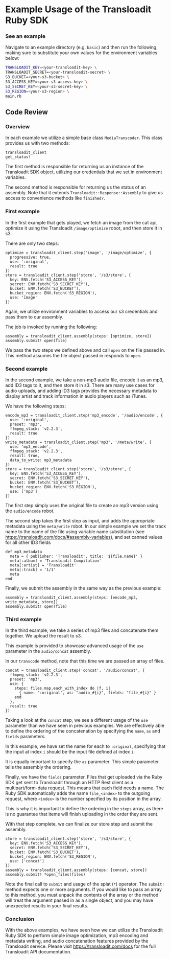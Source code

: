 # Example Usage of the Transloadit Ruby SDK

### See an example
Navigate to an example directory (e.g. ```basic```) and then run the following, making sure to 
substitute your own values for the environment variables below:
```bash
TRANSLOADIT_KEY=<your-transloadit-key> \
TRANSLOADIT_SECRET=<your-transloadit-secret> \
S3_BUCKET=<your-s3-bucket> \
S3_ACCESS_KEY=<your-s3-access-key> \ 
S3_SECRET_KEY=<your-s3-secret-key> \ 
S3_REGION=<your-s3-region> \ 
main.rb
```

##  Code Review

### Overview

In each example we utilize a simple base class `MediaTranscoder`. This class provides us
with two methods:
 
```
transloadit_client
get_status!
```

The first method is responsible for returning us an instance of the Transloadit SDK object,
utilizing our credentials that we set in environment variables.

The second method is responsible for returning us the status of an assembly. Note that it
extends `Transloadit::Response::Assembly` to give us access to convenience methods like
`finished?`.

### First example

In the first example that gets played, we fetch an image from the cat api, optimize it
using the Transloadit `/image/optimize` robot, and then store it in s3.

There are only two steps:
```
optimize = transloadit_client.step('image', '/image/optimize', {
  progressive: true,
  use: ':original',
  result: true
})
store = transloadit_client.step('store', '/s3/store', {
  key: ENV.fetch('S3_ACCESS_KEY'),
  secret: ENV.fetch('S3_SECRET_KEY'),
  bucket: ENV.fetch('S3_BUCKET'),
  bucket_region: ENV.fetch('S3_REGION'),
  use: 'image'
})
 ```
Again, we utilize environment variables to access our s3 credentials and pass them to 
our assembly.

The job is invoked by running the following:
```
assembly = transloadit_client.assembly(steps: [optimize, store])
assembly.submit! open(file)
```
We pass the two steps we defined above and call `open` on the file passed in. This method
assumes the file object passed in responds to `open`.

### Second example

In the second example, we take a non-mp3 audio file, encode it as an mp3, add ID3 tags to it,
and then store it in s3. There are many use cases for audio uploads, and adding ID3 tags
provides the necessary metadata to display artist and track information in audio players
such as iTunes.

We have the following steps:

```
encode_mp3 = transloadit_client.step('mp3_encode', '/audio/encode', {
  use: ':original',
  preset: 'mp3',
  ffmpeg_stack: 'v2.2.3',
  result: true
})
write_metadata = transloadit_client.step('mp3', '/meta/write', {
  use: 'mp3_encode',
  ffmpeg_stack: 'v2.2.3',
  result: true,
  data_to_write: mp3_metadata
})
store = transloadit_client.step('store', '/s3/store', {
  key: ENV.fetch('S3_ACCESS_KEY'),
  secret: ENV.fetch('S3_SECRET_KEY'),
  bucket: ENV.fetch('S3_BUCKET'),
  bucket_region: ENV.fetch('S3_REGION'),
  use: ['mp3']
})
```

The first step simply uses the original file to create an mp3 version using the `audio/encode`
robot.

The second step takes the first step as input, and adds the appropriate metadata using the `meta/write`
robot. In our simple example we set the track name to the name of the file using variable
name substitution (see https://transloadit.com/docs/#assembly-variables), and set canned
values for all other ID3 fields

```
def mp3_metadata
  meta = { publisher: 'Transloadit', title: '${file.name}' }
  meta[:album] = 'Transloadit Compilation'
  meta[:artist] = 'Transloadit'
  meta[:track] = '1/1'
  meta
end
```

Finally, we submit the assembly in the same way as the previous example:

```
assembly = transloadit_client.assembly(steps: [encode_mp3, write_metadata, store])
assembly.submit! open(file)
```

### Third example

In the third example, we take a series of mp3 files and concatenate them together.
We upload the result to s3.

This example is provided to showcase advanced usage of the `use` parameter in the `audio/concat` assembly.

In our `transcode` method, note that this time we are passed an array of files.

```
concat = transloadit_client.step('concat', '/audio/concat', {
  ffmpeg_stack: 'v2.2.3',
  preset: 'mp3',
  use: {
    steps: files.map.each_with_index do |f, i|
      { name: ':original', as: "audio_#{i}", fields: "file_#{i}" }
    end
  },
  result: true
})
```

Taking a look at the `concat` step, we see a different usage of the `use` parameter
than we have seen in previous examples. We are effectively able to define the ordering of the
concatenation by specifying the ```name```,  `as` and `fields` parameters.
 
In this example, we have set the name for each to `:original`, specifying that the input
at index `i` should be the input file defined at index  `i`.
 
It is equally important to specify the `as` parameter. This simple parameter tells the assembly
the ordering.
 
Finally, we have the `fields` parameter. Files that get uploaded via the Ruby SDK get sent to Transloadit
through an HTTP Rest client as a multipart/form-data request. This means that each field needs a name. The Ruby SDK
automatically adds the name `file_<index>` to the outgoing request, where `<index>` is the number specified
by its position in the array. 

This is why it is important to define the ordering in the `steps` array, as there is no guarantee that items
will finish uploading in the order they are sent.

With that step complete, we can finalize our store step and submit the assembly.

```
store = transloadit_client.step('store', '/s3/store', {
  key: ENV.fetch('S3_ACCESS_KEY'),
  secret: ENV.fetch('S3_SECRET_KEY'),
  bucket: ENV.fetch('S3_BUCKET'),
  bucket_region: ENV.fetch('S3_REGION'),
  use: ['concat']
})
assembly = transloadit_client.assembly(steps: [concat, store])
assembly.submit! *open_files(files)
```

Note the final call to `submit` and usage of the splat (`*`) operator. The `submit!` method expects
one or more arguments. If you would like to pass an array to this method, you must unpack the contents of the array
or the method will treat the argument passed in as a single object, and you may have unexpected results in your 
final results.

### Conclusion

With the above examples, we have seen how we can utilize the Transloadit Ruby SDK to perform simple image optimization,
mp3 encoding and metadata writing, and audio concatenation features provided by the Transloadit service. Please visit
https://transloadit.com/docs for the full Transloadit API documentation.
